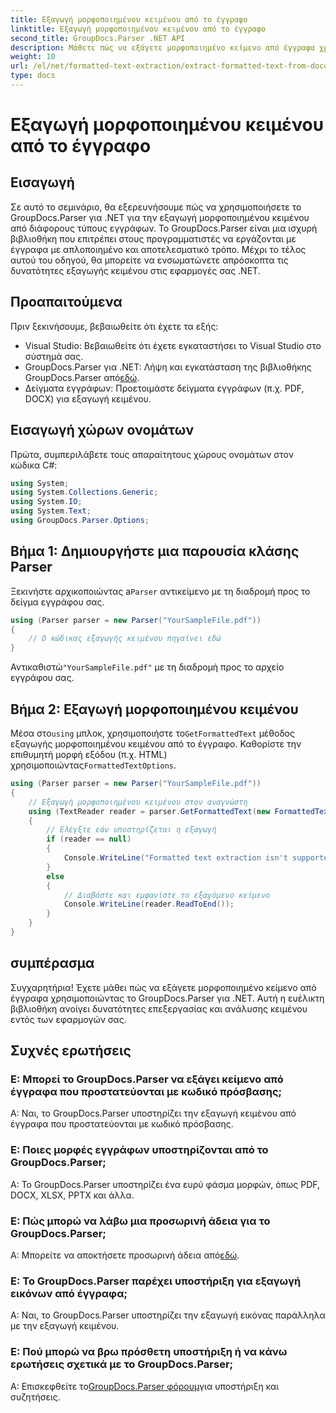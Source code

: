 ```yaml
---
title: Εξαγωγή μορφοποιημένου κειμένου από το έγγραφο
linktitle: Εξαγωγή μορφοποιημένου κειμένου από το έγγραφο
second_title: GroupDocs.Parser .NET API
description: Μάθετε πώς να εξάγετε μορφοποιημένο κείμενο από έγγραφα χρησιμοποιώντας το GroupDocs.Parser για .NET. Απλή και αποτελεσματική εξαγωγή κειμένου για τις εφαρμογές σας.
weight: 10
url: /el/net/formatted-text-extraction/extract-formatted-text-from-document/
type: docs
---
```

# Εξαγωγή μορφοποιημένου κειμένου από το έγγραφο

## Εισαγωγή
Σε αυτό το σεμινάριο, θα εξερευνήσουμε πώς να χρησιμοποιήσετε το GroupDocs.Parser για .NET για την εξαγωγή μορφοποιημένου κειμένου από διάφορους τύπους εγγράφων. Το GroupDocs.Parser είναι μια ισχυρή βιβλιοθήκη που επιτρέπει στους προγραμματιστές να εργάζονται με έγγραφα με απλοποιημένο και αποτελεσματικό τρόπο. Μέχρι το τέλος αυτού του οδηγού, θα μπορείτε να ενσωματώνετε απρόσκοπτα τις δυνατότητες εξαγωγής κειμένου στις εφαρμογές σας .NET.
## Προαπαιτούμενα
Πριν ξεκινήσουμε, βεβαιωθείτε ότι έχετε τα εξής:
- Visual Studio: Βεβαιωθείτε ότι έχετε εγκαταστήσει το Visual Studio στο σύστημά σας.
-  GroupDocs.Parser για .NET: Λήψη και εγκατάσταση της βιβλιοθήκης GroupDocs.Parser από[εδώ](https://releases.groupdocs.com/parser/net/).
- Δείγματα εγγράφων: Προετοιμάστε δείγματα εγγράφων (π.χ. PDF, DOCX) για εξαγωγή κειμένου.
## Εισαγωγή χώρων ονομάτων
Πρώτα, συμπεριλάβετε τους απαραίτητους χώρους ονομάτων στον κώδικα C#:
```csharp
using System;
using System.Collections.Generic;
using System.IO;
using System.Text;
using GroupDocs.Parser.Options;
```
## Βήμα 1: Δημιουργήστε μια παρουσία κλάσης Parser
 Ξεκινήστε αρχικοποιώντας a`Parser` αντικείμενο με τη διαδρομή προς το δείγμα εγγράφου σας.
```csharp
using (Parser parser = new Parser("YourSampleFile.pdf"))
{
    // Ο κώδικας εξαγωγής κειμένου πηγαίνει εδώ
}
```
 Αντικαθιστώ`"YourSampleFile.pdf"` με τη διαδρομή προς το αρχείο εγγράφου σας.

## Βήμα 2: Εξαγωγή μορφοποιημένου κειμένου
 Μέσα στο`using` μπλοκ, χρησιμοποιήστε το`GetFormattedText` μέθοδος εξαγωγής μορφοποιημένου κειμένου από το έγγραφο. Καθορίστε την επιθυμητή μορφή εξόδου (π.χ. HTML) χρησιμοποιώντας`FormattedTextOptions`.
```csharp
using (Parser parser = new Parser("YourSampleFile.pdf"))
{
    // Εξαγωγή μορφοποιημένου κειμένου στον αναγνώστη
    using (TextReader reader = parser.GetFormattedText(new FormattedTextOptions(FormattedTextMode.Html)))
    {
        // Ελέγξτε εάν υποστηρίζεται η εξαγωγή
        if (reader == null)
        {
            Console.WriteLine("Formatted text extraction isn't supported.");
        }
        else
        {
            // Διαβάστε και εμφανίστε το εξαγόμενο κείμενο
            Console.WriteLine(reader.ReadToEnd());
        }
    }
}
```

## συμπέρασμα
Συγχαρητήρια! Έχετε μάθει πώς να εξάγετε μορφοποιημένο κείμενο από έγγραφα χρησιμοποιώντας το GroupDocs.Parser για .NET. Αυτή η ευέλικτη βιβλιοθήκη ανοίγει δυνατότητες επεξεργασίας και ανάλυσης κειμένου εντός των εφαρμογών σας.

## Συχνές ερωτήσεις
### Ε: Μπορεί το GroupDocs.Parser να εξάγει κείμενο από έγγραφα που προστατεύονται με κωδικό πρόσβασης;
Α: Ναι, το GroupDocs.Parser υποστηρίζει την εξαγωγή κειμένου από έγγραφα που προστατεύονται με κωδικό πρόσβασης.
### Ε: Ποιες μορφές εγγράφων υποστηρίζονται από το GroupDocs.Parser;
Α: Το GroupDocs.Parser υποστηρίζει ένα ευρύ φάσμα μορφών, όπως PDF, DOCX, XLSX, PPTX και άλλα.
### Ε: Πώς μπορώ να λάβω μια προσωρινή άδεια για το GroupDocs.Parser;
 Α: Μπορείτε να αποκτήσετε προσωρινή άδεια από[εδώ](https://purchase.groupdocs.com/temporary-license/).
### Ε: Το GroupDocs.Parser παρέχει υποστήριξη για εξαγωγή εικόνων από έγγραφα;
Α: Ναι, το GroupDocs.Parser υποστηρίζει την εξαγωγή εικόνας παράλληλα με την εξαγωγή κειμένου.
### Ε: Πού μπορώ να βρω πρόσθετη υποστήριξη ή να κάνω ερωτήσεις σχετικά με το GroupDocs.Parser;
 Α: Επισκεφθείτε το[GroupDocs.Parser φόρουμ](https://forum.groupdocs.com/c/parser/17)για υποστήριξη και συζητήσεις.